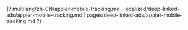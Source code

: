 {? multilang/zh-CN/appier-mobile-tracking.md | localized/deep-linked-ads/appier-mobile-tracking.md | pages/deep-linked-ads/appier-mobile-tracking.md ?}
